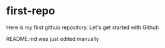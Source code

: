 # first-repo
Here is my first github repository. Let's get started with Github

README.md was just edited manually
